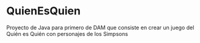 # QuienEsQuien
Proyecto de Java para primero de DAM que consiste en crear un juego del Quién es Quién con personajes de los Simpsons
